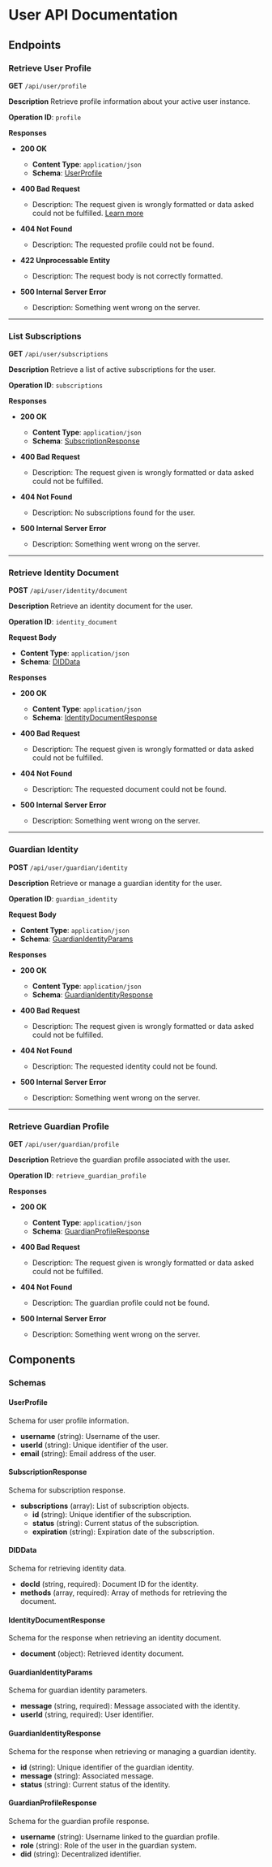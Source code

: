 # User API Documentation

## Endpoints

### Retrieve User Profile

**GET** `/api/user/profile`

**Description**
Retrieve profile information about your active user instance.

**Operation ID**: `profile`

**Responses**

- **200 OK**
  - **Content Type**: `application/json`
  - **Schema**: [UserProfile](#userprofile)

- **400 Bad Request**
  - Description: The request given is wrongly formatted or data asked could not be fulfilled. [Learn more](https://developer.mozilla.org/en-US/docs/Web/HTTP/Status/400)

- **404 Not Found**
  - Description: The requested profile could not be found.

- **422 Unprocessable Entity**
  - Description: The request body is not correctly formatted.

- **500 Internal Server Error**
  - Description: Something went wrong on the server.

---

### List Subscriptions

**GET** `/api/user/subscriptions`

**Description**
Retrieve a list of active subscriptions for the user.

**Operation ID**: `subscriptions`

**Responses**

- **200 OK**
  - **Content Type**: `application/json`
  - **Schema**: [SubscriptionResponse](#subscriptionresponse)

- **400 Bad Request**
  - Description: The request given is wrongly formatted or data asked could not be fulfilled.

- **404 Not Found**
  - Description: No subscriptions found for the user.

- **500 Internal Server Error**
  - Description: Something went wrong on the server.

---

### Retrieve Identity Document

**POST** `/api/user/identity/document`

**Description**
Retrieve an identity document for the user.

**Operation ID**: `identity_document`

**Request Body**
- **Content Type**: `application/json`
- **Schema**: [DIDData](#diddata)

**Responses**

- **200 OK**
  - **Content Type**: `application/json`
  - **Schema**: [IdentityDocumentResponse](#identitydocumentresponse)

- **400 Bad Request**
  - Description: The request given is wrongly formatted or data asked could not be fulfilled.

- **404 Not Found**
  - Description: The requested document could not be found.

- **500 Internal Server Error**
  - Description: Something went wrong on the server.

---

### Guardian Identity

**POST** `/api/user/guardian/identity`

**Description**
Retrieve or manage a guardian identity for the user.

**Operation ID**: `guardian_identity`

**Request Body**
- **Content Type**: `application/json`
- **Schema**: [GuardianIdentityParams](#guardianidentityparams)

**Responses**

- **200 OK**
  - **Content Type**: `application/json`
  - **Schema**: [GuardianIdentityResponse](#guardianidentityresponse)

- **400 Bad Request**
  - Description: The request given is wrongly formatted or data asked could not be fulfilled.

- **404 Not Found**
  - Description: The requested identity could not be found.

- **500 Internal Server Error**
  - Description: Something went wrong on the server.

---

### Retrieve Guardian Profile

**GET** `/api/user/guardian/profile`

**Description**
Retrieve the guardian profile associated with the user.

**Operation ID**: `retrieve_guardian_profile`

**Responses**

- **200 OK**
  - **Content Type**: `application/json`
  - **Schema**: [GuardianProfileResponse](#guardianprofileresponse)

- **400 Bad Request**
  - Description: The request given is wrongly formatted or data asked could not be fulfilled.

- **404 Not Found**
  - Description: The guardian profile could not be found.

- **500 Internal Server Error**
  - Description: Something went wrong on the server.


## Components

### Schemas

#### UserProfile
Schema for user profile information.
- **username** (string): Username of the user.
- **userId** (string): Unique identifier of the user.
- **email** (string): Email address of the user.

#### SubscriptionResponse
Schema for subscription response.
- **subscriptions** (array): List of subscription objects.
  - **id** (string): Unique identifier of the subscription.
  - **status** (string): Current status of the subscription.
  - **expiration** (string): Expiration date of the subscription.

#### DIDData
Schema for retrieving identity data.
- **docId** (string, required): Document ID for the identity.
- **methods** (array, required): Array of methods for retrieving the document.

#### IdentityDocumentResponse
Schema for the response when retrieving an identity document.
- **document** (object): Retrieved identity document.

#### GuardianIdentityParams
Schema for guardian identity parameters.
- **message** (string, required): Message associated with the identity.
- **userId** (string, required): User identifier.

#### GuardianIdentityResponse
Schema for the response when retrieving or managing a guardian identity.
- **id** (string): Unique identifier of the guardian identity.
- **message** (string): Associated message.
- **status** (string): Current status of the identity.

#### GuardianProfileResponse
Schema for the guardian profile response.
- **username** (string): Username linked to the guardian profile.
- **role** (string): Role of the user in the guardian system.
- **did** (string): Decentralized identifier.

